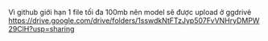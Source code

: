 Vì github giới hạn 1 file tối đa 100mb nên model sẽ được upload ở ggdrivẻ
https://drive.google.com/drive/folders/1sswdkNtFTzJyp507FvVNHryDMPW29ClH?usp=sharing